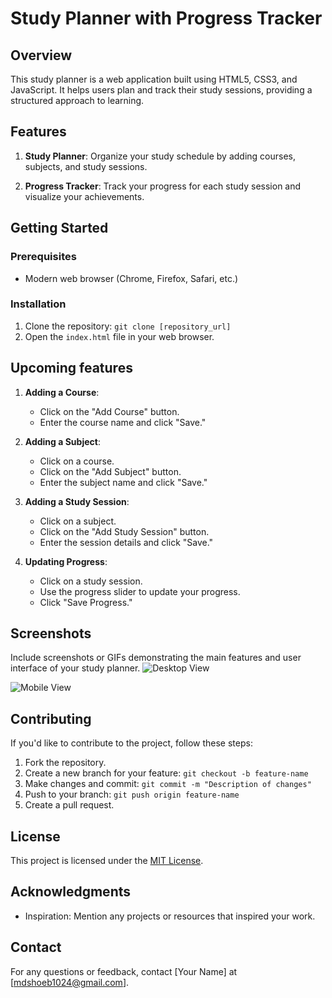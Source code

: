 # Study Planner with Progress Tracker

## Overview

This study planner is a web application built using HTML5, CSS3, and JavaScript. It helps users plan and track their study sessions, providing a structured approach to learning.

## Features

1. **Study Planner**: Organize your study schedule by adding courses, subjects, and study sessions.

2. **Progress Tracker**: Track your progress for each study session and visualize your achievements.

## Getting Started

### Prerequisites

- Modern web browser (Chrome, Firefox, Safari, etc.)

### Installation

1. Clone the repository: `git clone [repository_url]`
2. Open the `index.html` file in your web browser.


## Upcoming features

1. **Adding a Course**:
   - Click on the "Add Course" button.
   - Enter the course name and click "Save."

2. **Adding a Subject**:
   - Click on a course.
   - Click on the "Add Subject" button.
   - Enter the subject name and click "Save."

3. **Adding a Study Session**:
   - Click on a subject.
   - Click on the "Add Study Session" button.
   - Enter the session details and click "Save."

4. **Updating Progress**:
   - Click on a study session.
   - Use the progress slider to update your progress.
   - Click "Save Progress."

## Screenshots

Include screenshots or GIFs demonstrating the main features and user interface of your study planner.
![Desktop View](https://github.com/mdshoeb2050/Study-Planner/assets/91770975/0f29b361-c1c5-4273-89cf-b79a592cde75)

![Mobile View](https://github.com/mdshoeb2050/Study-Planner/assets/91770975/a9122fc7-bb24-453d-ab1e-bfffabf71601)
## Contributing

If you'd like to contribute to the project, follow these steps:

1. Fork the repository.
2. Create a new branch for your feature: `git checkout -b feature-name`
3. Make changes and commit: `git commit -m "Description of changes"`
4. Push to your branch: `git push origin feature-name`
5. Create a pull request.

## License

This project is licensed under the [MIT License](LICENSE.md).

## Acknowledgments

- Inspiration: Mention any projects or resources that inspired your work.

## Contact

For any questions or feedback, contact [Your Name] at [mdshoeb1024@gmail.com].


